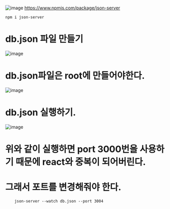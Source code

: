 ![image](https://github.com/sjeroh/react_basic/assets/36749506/5afc8805-d062-433a-9c76-cdc08ab9470b)
https://www.npmjs.com/package/json-server

    npm i json-server

# db.json 파일 만들기
![image](https://github.com/sjeroh/react_basic/assets/36749506/cd20a970-1eb6-4591-a7c5-a5dc5a2a1130)
# db.json파일은 root에 만들어야한다.
![image](https://github.com/sjeroh/react_basic/assets/36749506/8fb7198e-ac1f-4239-b1f4-ef9288697e9e)

# db.json 실행하기.
![image](https://github.com/sjeroh/react_basic/assets/36749506/75f31455-238f-49a7-a496-0a97d1feedae)

# 위와 같이 실행하면 port 3000번을 사용하기 때문에 react와 중복이 되어버린다.
# 그래서 포트를 변경해줘야 한다.

        json-server --watch db.json --port 3004
